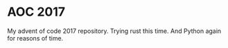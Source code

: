# AOC 2017

My advent of code 2017 repository.
Trying rust this time.
And Python again for reasons of time.